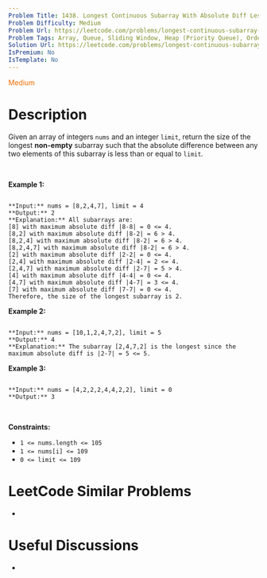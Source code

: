 ```yaml
---
Problem Title: 1438. Longest Continuous Subarray With Absolute Diff Less Than or Equal to Limit
Problem Difficulty: Medium
Problem Url: https://leetcode.com/problems/longest-continuous-subarray-with-absolute-diff-less-than-or-equal-to-limit/
Problem Tags: Array, Queue, Sliding Window, Heap (Priority Queue), Ordered Set, Monotonic Queue
Solution Url: https://leetcode.com/problems/longest-continuous-subarray-with-absolute-diff-less-than-or-equal-to-limit/solution/
IsPremium: No
IsTemplate: No
---
```


<span style="color: rgb(239, 108, 0);">Medium</span>

# Description

Given an array of integers `nums` and an integer `limit`, return the size of the longest **non-empty** subarray such that the absolute difference between any two elements of this subarray is less than or equal to `limit`*.*


 


**Example 1:**



```

**Input:** nums = [8,2,4,7], limit = 4
**Output:** 2 
**Explanation:** All subarrays are: 
[8] with maximum absolute diff |8-8| = 0 <= 4.
[8,2] with maximum absolute diff |8-2| = 6 > 4. 
[8,2,4] with maximum absolute diff |8-2| = 6 > 4.
[8,2,4,7] with maximum absolute diff |8-2| = 6 > 4.
[2] with maximum absolute diff |2-2| = 0 <= 4.
[2,4] with maximum absolute diff |2-4| = 2 <= 4.
[2,4,7] with maximum absolute diff |2-7| = 5 > 4.
[4] with maximum absolute diff |4-4| = 0 <= 4.
[4,7] with maximum absolute diff |4-7| = 3 <= 4.
[7] with maximum absolute diff |7-7| = 0 <= 4. 
Therefore, the size of the longest subarray is 2.

```

**Example 2:**



```

**Input:** nums = [10,1,2,4,7,2], limit = 5
**Output:** 4 
**Explanation:** The subarray [2,4,7,2] is the longest since the maximum absolute diff is |2-7| = 5 <= 5.

```

**Example 3:**



```

**Input:** nums = [4,2,2,2,4,4,2,2], limit = 0
**Output:** 3

```

 


**Constraints:**


* `1 <= nums.length <= 105`
* `1 <= nums[i] <= 109`
* `0 <= limit <= 109`




# LeetCode Similar Problems

- []()

# Useful Discussions

- []()
